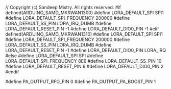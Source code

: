 // Copyright (c) Sandeep Mistry. All rights reserved.
#if defined(ARDUINO_SAMD_MKRWAN1300)
#define LORA_DEFAULT_SPI           SPI1
#define LORA_DEFAULT_SPI_FREQUENCY 200000
#define LORA_DEFAULT_SS_PIN        LORA_IRQ_DUMB
#define LORA_DEFAULT_RESET_PIN     -1
#define LORA_DEFAULT_DIO0_PIN      -1
#elif defined(ARDUINO_SAMD_MKRWAN1310)
#define LORA_DEFAULT_SPI           SPI1
#define LORA_DEFAULT_SPI_FREQUENCY 200000
#define LORA_DEFAULT_SS_PIN        LORA_IRQ_DUMB
#define LORA_DEFAULT_RESET_PIN     -1
#define LORA_DEFAULT_DIO0_PIN      LORA_IRQ
#else
#define LORA_DEFAULT_SPI           SPI
#define LORA_DEFAULT_SPI_FREQUENCY 8E6 
#define LORA_DEFAULT_SS_PIN        10
#define LORA_DEFAULT_RESET_PIN     9
#define LORA_DEFAULT_DIO0_PIN      2
#endif

#define PA_OUTPUT_RFO_PIN          0
#define PA_OUTPUT_PA_BOOST_PIN     1

